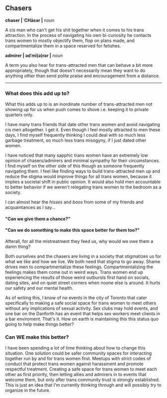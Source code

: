 ## Chasers

**chaser | ˈCHāsər |**
_noun_

A cis man who can't get his shit together when it comes to his trans attraction. In the process of navigating his own bi-curiosity he contacts trans women to mostly objectify them, flop on plans made, and compartmentalize them in a space reserved for fetishes.

**admirer | ədˈmī(ə)rər |**
_noun_

A term you also hear for trans-attracted men that can behave a bit more appropriately, though that doesn't necessarily mean they want to do anything other than send polite praise and encouragement from a distance.

---

### What does this add up to?

What this adds up to is an inordinate number of trans-attracted men not showing up for us when push comes to shove i.e. keeping it to private quarters only.

I have many trans friends that date other trans women and avoid navigating cis men altogether. I get it. Even though I feel mostly attracted to men these days, I find myself frequently thinking I could deal with so much less garbage treatment, so much less trans misogyny, if I just dated other women. 

I have noticed that many sapphic trans women have an extremely low opinion of chasers/admirers and minimal sympathy for their circumstances. I find myself on the other side of this though as someone frequently navigating them. I feel like finding ways to build trans-attracted men up and reduce the stigma would improve things for all trans women, because it implies a societal shift in public opinion. It would also hold men accountable to better behavior if we weren't relegating trans women to the bedroom as a society.

I can almost hear the _hisses_ and _boos_ from some of my friends and acquaintances as I say...
#### "Can we give them a chance?"
#### "Can we do something to make this space better for them too?"
Afterall, for all the mistreatment they feed us, why would we owe them a damn thing?

Both ourselves and the chasers are living in a society that stigmatizes us for what we like and how we live. We both need that stigma to go away. Shame drives men to compartmentalize these feelings. Compartmentalizing the feelings makes them come out in weird ways. Trans women end up experiencing the results of those weird outbursts first hand on socials, dating sites, and on quiet street corners when noone else is around. It hurts our safety and our mental health.

As of writing this, I know of no events in the city of Toronto that cater specifically to making a safe social space for trans women to meet others without any implications of sexual activity. Sex clubs may hold events, and one bar on the Danforth has an event that helps sex workers meet clients in a bar enviroment. That's it. How on earth is maintaining this this status quo going to help make things better?

### Can WE make this better?

I have been spending a lot of time thinking about how to change this situation. One solution could be safer community spaces for interacting together run by and for trans women first. Meetups with strict codes of conduct that protect trans women against harassment and promote respectful treatment. Creating a safe space for trans women to meet each other as first priority, then letting allies and admirers in to events that welcome them, but only after trans community trust is strongly established. This is just an idea that I'm currently thinking through and will possibly try to organize in the future.